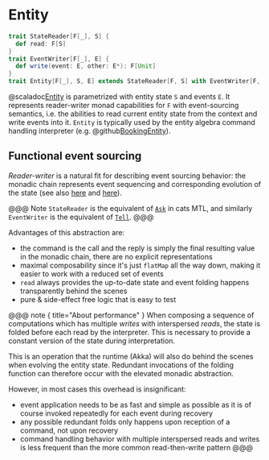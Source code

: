 # Entity

```scala
trait StateReader[F[_], S] {
  def read: F[S]
}
trait EventWriter[F[_], E] {
  def write(event: E, other: E*): F[Unit]
}
trait Entity[F[_], S, E] extends StateReader[F, S] with EventWriter[F, E] with Monad[F]
```

@scaladoc[Entity](endless.core.typeclass.entity.Entity) is parametrized with entity state `S` and events `E`. It represents reader-writer monad capabilities for `F` with event-sourcing semantics, i.e. the abilities to read current entity state from the context and write events into it. `Entity` is typically used by the entity algebra command handling interpreter (e.g. @github[BookingEntity](/example/src/main/scala/endless/example/logic/BookingEntity.scala)). 

## Functional event sourcing
*Reader-writer* is a natural fit for describing event sourcing behavior: the monadic chain represents event sequencing and corresponding evolution of the state (see also [here](https://pavkin.ru/aecor-part-2/) and [here](https://www.youtube.com/watch?v=kDkRRkkVlxQ)).

@@@ Note
`StateReader` is the equivalent of [`Ask`](https://typelevel.org/cats-mtl/mtl-classes/ask.html) in cats MTL, and similarly  `EventWriter` is the equivalent of [`Tell`](https://typelevel.org/cats-mtl/mtl-classes/tell.html).
@@@

Advantages of this abstraction are:

- the command is the call and the reply is simply the final resulting value in the monadic chain, there are no explicit representations
- maximal composability since it's just `flatMap` all the way down, making it easier to work with a reduced set of events
- `read` always provides the up-to-date state and event folding happens transparently behind the scenes
- pure & side-effect free logic that is easy to test


@@@ note { title="About performance" }
When composing a sequence of computations which has multiple *writes* with interspersed *reads*, the state is folded before each read by the interpreter. This is necessary to provide a constant version of the state during interpretation.

This is an operation that the runtime (Akka) will also do behind the scenes when evolving the entity state. Redundant invocations of the folding function can therefore occur with the elevated monadic abstraction. 

However, in most cases this overhead is insignificant:

- event application needs to be as fast and simple as possible as it is of course invoked repeatedly for each event during recovery
- any possible redundant folds only happens upon reception of a command, not upon recovery
- command handling behavior with multiple interspersed reads and writes is less frequent than the more common read-then-write pattern
@@@
